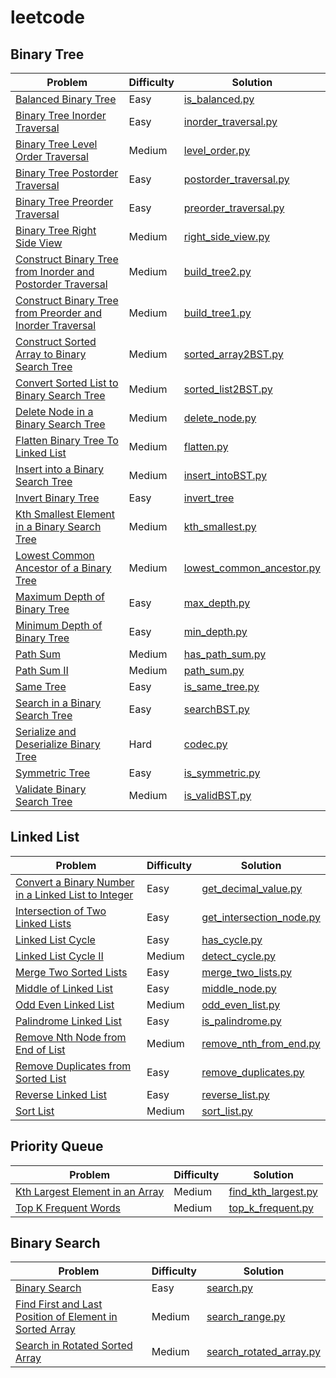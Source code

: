# leetcode



## Binary Tree

| Problem                                                      | Difficulty | Solution                                                     |
| ------------------------------------------------------------ | ---------- | ------------------------------------------------------------ |
| [Balanced Binary Tree](https://leetcode.cn/problems/balanced-binary-tree/) | Easy       | [is_balanced.py](./binary-tree/is_balanced.py)               |
| [Binary Tree Inorder Traversal](https://leetcode.cn/problems/binary-tree-inorder-traversal/) | Easy       | [inorder_traversal.py](./binary-tree/inorder_traversal.py)   |
| [Binary Tree Level Order Traversal](https://leetcode.cn/problems/binary-tree-level-order-traversal/) | Medium     | [level_order.py](./binary-tree/level_order.py)               |
| [Binary Tree Postorder Traversal](https://leetcode.cn/problems/binary-tree-postorder-traversal/) | Easy       | [postorder_traversal.py](./binary-tree/postorder_traversal.py) |
| [Binary Tree Preorder Traversal](https://leetcode.cn/problems/binary-tree-preorder-traversal/) | Easy       | [preorder_traversal.py](./binary-tree/preorder_traversal.py) |
| [Binary Tree Right Side View](https://leetcode.cn/problems/binary-tree-right-side-view/) | Medium     | [right_side_view.py](./binary-tree/right_side_view.py)       |
| [Construct Binary Tree from Inorder and Postorder Traversal](https://leetcode.cn/problems/construct-binary-tree-from-inorder-and-postorder-traversal/) | Medium     | [build_tree2.py](./binary-tree/build_tree2.py)               |
| [Construct Binary Tree from Preorder and Inorder Traversal](https://leetcode.cn/problems/construct-binary-tree-from-preorder-and-inorder-traversal/) | Medium     | [build_tree1.py](./binary-tree/build_tree1.py)               |
| [Construct Sorted Array to Binary Search Tree](https://leetcode.cn/problems/convert-sorted-array-to-binary-search-tree/) | Medium     | [sorted_array2BST.py](./binary-tree/sorted_array2BST.py)     |
| [Convert Sorted List to Binary Search Tree](https://leetcode.cn/problems/convert-sorted-list-to-binary-search-tree/) | Medium     | [sorted_list2BST.py](./binary-tree/sorted_list2BST.py)       |
| [Delete Node in a Binary Search Tree](https://leetcode.cn/problems/delete-node-in-a-bst/) | Medium     | [delete_node.py](./binary-tree/delete_node.py)               |
| [Flatten Binary Tree To Linked List](https://leetcode.cn/problems/flatten-binary-tree-to-linked-list/) | Medium     | [flatten.py](./binary-tree/flatten.py)                       |
| [Insert into a Binary Search Tree](https://leetcode.cn/problems/insert-into-a-binary-search-tree/) | Medium     | [insert_intoBST.py](./binary-tree/insert_intoBST.py)         |
| [Invert Binary Tree](https://leetcode.cn/problems/invert-binary-tree/) | Easy       | [invert_tree](./binary-tree/invert_tree.py)                  |
| [Kth Smallest Element in a Binary Search Tree](https://leetcode.cn/problems/kth-smallest-element-in-a-bst/) | Medium     | [kth_smallest.py](./binary-tree/kth_smallest.py)             |
| [Lowest Common Ancestor of a Binary Tree](https://leetcode.cn/problems/lowest-common-ancestor-of-a-binary-tree/) | Medium     | [lowest_common_ancestor.py](./binary-tree/lowest_common_ancestor.py) |
| [Maximum Depth of Binary Tree](https://leetcode.cn/problems/maximum-depth-of-binary-tree/) | Easy       | [max_depth.py](./binary-tree/max_depth.py)                   |
| [Minimum Depth of Binary Tree](https://leetcode.cn/problems/minimum-depth-of-binary-tree/) | Easy       | [min_depth.py](./binary-tree/min_depth.py)                   |
| [Path Sum](https://leetcode.cn/problems/path-sum/)           | Medium     | [has_path_sum.py](./binary-tree/has_path_sum.py)             |
| [Path Sum Ⅱ](https://leetcode.cn/problems/path-sum-ii/)      | Medium     | [path_sum.py](./binary-tree/path_sum.py)                     |
| [Same Tree](https://leetcode.cn/problems/same-tree/)         | Easy       | [is_same_tree.py](./binary-tree/is_same_tree.py)             |
| [Search in a Binary Search Tree](https://leetcode.cn/problems/search-in-a-binary-search-tree/) | Easy       | [searchBST.py](./binary-tree/searchBST.py)                   |
| [Serialize and Deserialize Binary Tree](https://leetcode.cn/problems/serialize-and-deserialize-binary-tree/) | Hard       | [codec.py](./binary-tree/codec.py)                           |
| [Symmetric Tree](https://leetcode.cn/problems/symmetric-tree/) | Easy       | [is_symmetric.py](./binary-tree/is_symmetric.py)             |
| [Validate Binary Search Tree](https://leetcode.cn/problems/validate-binary-search-tree/) | Medium     | [is_validBST.py](./binary-tree/is_validBST.py)               |

## Linked List

| Problem                                                      | Difficulty | Solution                                                     |
| ------------------------------------------------------------ | ---------- | ------------------------------------------------------------ |
| [Convert a Binary Number in a Linked List to Integer](https://leetcode.cn/problems/convert-binary-number-in-a-linked-list-to-integer/) | Easy       | [get_decimal_value.py](./linked-list/get_decimal_value.py)   |
| [Intersection of Two Linked Lists](https://leetcode.cn/problems/intersection-of-two-linked-lists/) | Easy       | [get_intersection_node.py](./linked-list/get_intersection_node.py) |
| [Linked List Cycle](https://leetcode.cn/problems/linked-list-cycle/) | Easy       | [has_cycle.py](./linked-list/has_cycle.py)                   |
| [Linked List Cycle Ⅱ](https://leetcode.cn/problems/linked-list-cycle-ii/) | Medium     | [detect_cycle.py](./linked-list/detect_cycle.py)             |
| [Merge Two Sorted Lists](https://leetcode.cn/problems/merge-two-sorted-lists/) | Easy       | [merge_two_lists.py](./linked-list/merge_two_lists.py)       |
| [Middle of Linked List](https://leetcode.cn/problems/middle-of-the-linked-list/) | Easy       | [middle_node.py](./linked-list/middle_node.py)               |
| [Odd Even Linked List](https://leetcode.cn/problems/odd-even-linked-list/) | Medium     | [odd_even_list.py](./linked-list/odd_even_list.py)           |
| [Palindrome Linked List](https://leetcode.cn/problems/palindrome-linked-list/) | Easy       | [is_palindrome.py](./linked-list/is_palindrome.py)           |
| [Remove Nth Node from End of List](https://leetcode.cn/problems/remove-nth-node-from-end-of-list/) | Medium     | [remove_nth_from_end.py](./linked-list/remove_nth_from_end.py) |
| [Remove Duplicates from Sorted List](https://leetcode.cn/problems/remove-duplicates-from-sorted-list/) | Easy       | [remove_duplicates.py](./linked-list/remove_duplicates.py)   |
| [Reverse Linked List](https://leetcode.cn/problems/reverse-linked-list/) | Easy       | [reverse_list.py](./linked-list/reverse_list.py)             |
| [Sort List](https://leetcode.cn/problems/sort-list/)         | Medium     | [sort_list.py](./linked-list/sort_list.py)                   |

## Priority Queue

| Problem                                                      | Difficulty | Solution                                                    |
| ------------------------------------------------------------ | ---------- | ----------------------------------------------------------- |
| [Kth Largest Element in an Array](https://leetcode.cn/problems/kth-largest-element-in-an-array/) | Medium     | [find_kth_largest.py](./priority-queue/find_kth_largest.py) |
| [Top K Frequent Words](https://leetcode.cn/problems/top-k-frequent-words/) | Medium     | [top_k_frequent.py](./priority-queue/top_k_frequent.py)     |

## Binary Search

| Problem                                                      | Difficulty | Solution                                                     |
| ------------------------------------------------------------ | ---------- | ------------------------------------------------------------ |
| [Binary Search](https://leetcode.cn/problems/binary-search/) | Easy       | [search.py](./binary-search/search.py)                       |
| [Find First and Last Position of Element in Sorted Array](https://leetcode.cn/problems/find-first-and-last-position-of-element-in-sorted-array/) | Medium     | [search_range.py](./binary-search/search_range.py)           |
| [Search in Rotated Sorted Array](https://leetcode.cn/problems/search-in-rotated-sorted-array/) | Medium     | [search_rotated_array.py](./binary-search/search_rotated_array.py) |

